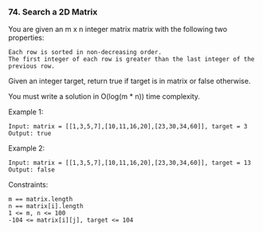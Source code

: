### 74. Search a 2D Matrix

You are given an m x n integer matrix matrix with the following two properties:

    Each row is sorted in non-decreasing order.
    The first integer of each row is greater than the last integer of the previous row.

Given an integer target, return true if target is in matrix or false otherwise.

You must write a solution in O(log(m * n)) time complexity.

Example 1:

    Input: matrix = [[1,3,5,7],[10,11,16,20],[23,30,34,60]], target = 3
    Output: true

Example 2:

    Input: matrix = [[1,3,5,7],[10,11,16,20],[23,30,34,60]], target = 13
    Output: false

Constraints:

    m == matrix.length
    n == matrix[i].length
    1 <= m, n <= 100
    -104 <= matrix[i][j], target <= 104
